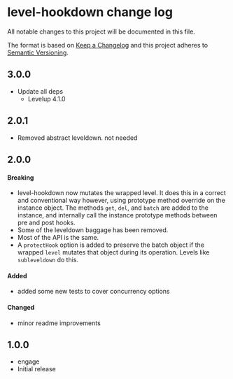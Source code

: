 # level-hookdown change log

All notable changes to this project will be documented in this file.

The format is based on [Keep a Changelog](http://keepachangelog.com/)
and this project adheres to [Semantic Versioning](http://semver.org/).

## 3.0.0

* Update all deps
  * Levelup 4.1.0

## 2.0.1

* Removed abstract leveldown.  not needed

## 2.0.0

#### Breaking

- level-hookdown now mutates the wrapped level.  It does this in a correct and conventional way however, using prototype method override on the instance object.  The methods `get`, `del`, and `batch` are added to the instance, and internally call the instance prototype methods between pre and post hooks.
- Some of the leveldown baggage has been removed.
- Most of the API is the same.
- A `protectHook` option is added to preserve the batch object if the wrapped `level` mutates that object during its operation.  Levels like `subleveldown` do this.

#### Added

* added some new tests to cover concurrency options

#### Changed

* minor readme improvements

## 1.0.0

* engage
* Initial release
